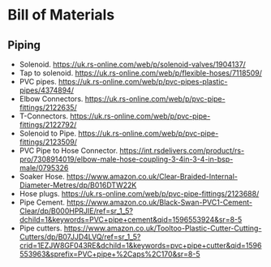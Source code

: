 # Bill of Materials

## Piping
- Solenoid. https://uk.rs-online.com/web/p/solenoid-valves/1904137/
- Tap to solenoid. https://uk.rs-online.com/web/p/flexible-hoses/7118509/
- PVC pipes. https://uk.rs-online.com/web/p/pvc-pipes-plastic-pipes/4374894/
- Elbow Connectors. https://uk.rs-online.com/web/p/pvc-pipe-fittings/2122635/
- T-Connectors. https://uk.rs-online.com/web/p/pvc-pipe-fittings/2122792/
- Solenoid to Pipe. https://uk.rs-online.com/web/p/pvc-pipe-fittings/2123509/
- PVC Pipe to Hose Connector. https://int.rsdelivers.com/product/rs-pro/7308914019/elbow-male-hose-coupling-3-4in-3-4-in-bsp-male/0795326
- Soaker Hose. https://www.amazon.co.uk/Clear-Braided-Internal-Diameter-Metres/dp/B016DTW22K
- Hose plugs. https://uk.rs-online.com/web/p/pvc-pipe-fittings/2123688/
- Pipe Cement. https://www.amazon.co.uk/Black-Swan-PVC1-Cement-Clear/dp/B000HPRJIE/ref=sr_1_5?dchild=1&keywords=PVC+pipe+cement&qid=1596553924&sr=8-5
- Pipe cutters. https://www.amazon.co.uk/Tooltoo-Plastic-Cutter-Cutting-Cutters/dp/B07JJD4LVQ/ref=sr_1_5?crid=1EZJW8GF043RE&dchild=1&keywords=pvc+pipe+cutter&qid=1596553963&sprefix=PVC+pipe+%2Caps%2C170&sr=8-5
